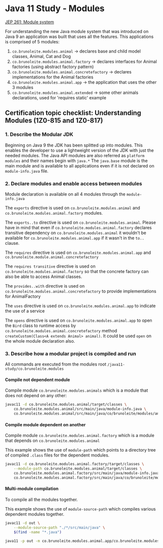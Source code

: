 # Java 11 Study - Modules

[JEP 261: Module system](http://openjdk.java.net/jeps/261)

For understanding the new Java module system that was introduced on Java 9 an application was built that uses all the features.
This applications is comprised of 5 modules:

1. `co.brunoleite.modules.animal` -> declares base and child model classes, Animal, Cat and Dog
2. `co.brunoleite.modules.animal.factory` -> declares interfaces for Animal factories (using abstract factory pattern)
3. `co.brunoleite.modules.animal.concretefactory` -> declares implementations for the Animal factories
4. `co.brunoleite.modules.animal.app` -> the application that uses the other 3 modules
5. `co.brunoleite.modules.animal.extended` -> some other animals declarations, used for 'requires static' example

## Certification topic checklist: Understanding Modules (1Z0-815 and 1Z0-817)

### 1. Describe the Modular JDK

Beginning on Java 9 the JDK has been splitted up into modules. This enables the developer to use a lightweight version of the JDK with just the needed modules.
The Java API modules are also referred as `platform modules` and their names begin with `java.*`
The `java.base` module is the main module and is available to all applications even if it is not declared on `module-info.java` file.
 

### 2. Declare modules and enable access between modules

Module declaration is available on all 4 modules through the `module-info.java`

The `exports` directive is used on `co.brunoleite.modules.animal` and `co.brunoleite.modules.animal.factory` modules.

The `exports..to` directive is used on `co.brunoleite.modules.animal`. Please have in mind that even if `co.brunoleite.modules.animal.factory` declares transitive dependency on `co.brunoleite.modules.animal` it wouldn't be available for `co.brunoleite.modules.animal.app` if it wasn't in the `to..` clause.  

The `requires` directive is used on `co.brunoleite.modules.animal.app` and `co.brunoleite.module.animal.concretefactory`

The `requires transitive` directive is used on `co.brunoleite.modules.animal.factory` so that the concrete factory can also be able to access Animal classes.

The `provides..with` directive is used on `co.brunoleite.modules.animal.concretefactory` to provide implementations for AnimalFactory

The `uses` directive is used on `co.brunoleite.modules.animal.app` to indicate the use of a service

The `opens` directive is used on `co.brunoleite.modules.animal.app` to open the `Bird` class to runtime access by `co.brunoleite.modules.animal.concretefactory` method `createCustom(Class<A extends Animal> animal)`. It could be used `open` on the whole module declaration also.
 

### 3. Describe how a modular project is compiled and run

All commands are executed from the modules root `/java11-study/co.brunoleite.modules`

#### Compile not dependent module

Compile module `co.brunoleite.modules.animals` which is a module that does not depend on any other:

```bash
javac11 -d co.brunoleite.modules.animal/target/classes \
    co.brunoleite.modules.animal/src/main/java/module-info.java \
    co.brunoleite.modules.animal/src/main/java/co/brunoleite/modules/animal/*.java
```

#### Compile module dependent on another

Compile module `co.brunoleite.modules.animal.factory` which is a module that depends on `co.brunoleite.modules.animal`

This example shows the use of `module-path` which points to a directory tree of compiled `.class` files for the dependent modules.

```bash
javac11 -d co.brunoleite.modules.animal.factory/target/classes \
    --module-path co.brunoleite.modules.animal/target/classes \
    co.brunoleite.modules.animal.factory/src/main/java/module-info.java \
    co.brunoleite.modules.animal.factory/src/main/java/co/brunoleite/modules/animal/factory/*.java
```

#### Multi-module compilation

To compile all the modules together.

This example shows the use of `module-source-path` which compiles various dependent modules together. 

```bash
javac11 -d out \
    --module-source-path "./*/src/main/java" \
    $(find -name "*.java")

java11 -p out -m co.brunoleite.modules.animal.app/co.brunoleite.modules.animal.app.AnimalApp
```

